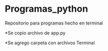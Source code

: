 # Programas_python
Repositorio para programas hecho en terminal

*Se copio archivo de app.py

*Se agrego carpeta con archivos Terminal